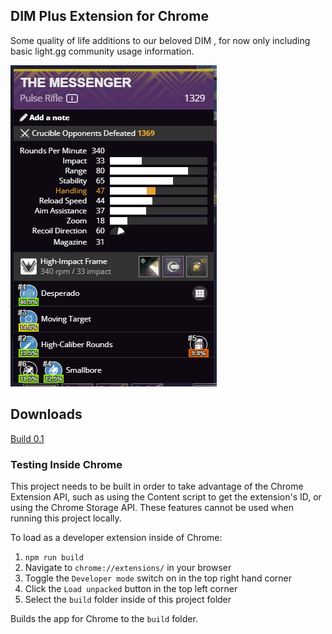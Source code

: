 ## DIM Plus Extension for Chrome

Some quality of life additions to our beloved DIM , for now only including basic light.gg community usage information.

![Alt text](./1_lightgg_integration.png?raw=true "My precious Messenger")

## Downloads
[Build 0.1](https://github.com/leonardoneumann/DimPlus/blob/main/builds/DimPlus_build_0.1.zip)


### Testing Inside Chrome

This project needs to be built in order to take advantage of the Chrome Extension API, such as using the Content script to get the extension's ID, or using the Chrome Storage API. These features cannot be used when running this project locally.

To load as a developer extension inside of Chrome:

1. `npm run build` <br>
2. Navigate to `chrome://extensions/` in your browser <br>
3. Toggle the `Developer mode` switch on in the top right hand corner <br>
4. Click the `Load unpacked` button in the top left corner <br>
5. Select the `build` folder inside of this project folder <br>

Builds the app for Chrome to the `build` folder.<br>

